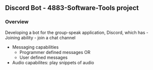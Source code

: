 ## Discord Bot - 4883-Software-Tools project

### Overview

Developing a bot for the group-speak application, Discord, which has
-Joining ability
    - join a chat channel
- Messaging capabilities
    - Programmer defined messages OR
    - User defined messages
- Audio capabilites: play snippets of audio
